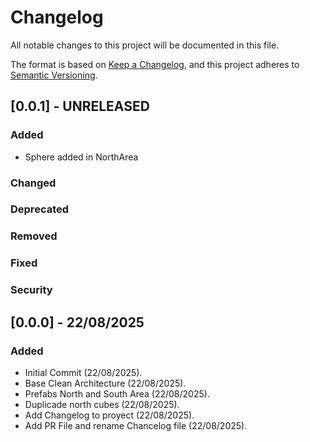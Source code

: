 # Changelog

All notable changes to this project will be documented in this file.

The format is based on [Keep a Changelog](https://keepachangelog.com/en/1.1.0/),
and this project adheres to [Semantic Versioning](https://semver.org/spec/v2.0.0.html).

## [0.0.1] - UNRELEASED

### Added
- Sphere added in NorthArea
### Changed

### Deprecated

### Removed

### Fixed

### Security

## [0.0.0] - 22/08/2025

### Added

- Initial Commit (22/08/2025).
- Base Clean Architecture (22/08/2025).
- Prefabs North and South Area (22/08/2025).
- Duplicade north cubes (22/08/2025).
- Add Changelog to proyect (22/08/2025).
- Add PR File and rename Chancelog file (22/08/2025).
